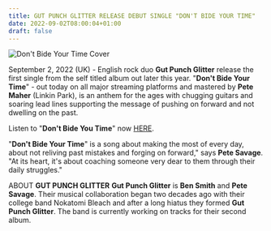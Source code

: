 ```yaml
---
title: GUT PUNCH GLITTER RELEASE DEBUT SINGLE "DON'T BIDE YOUR TIME"
date: 2022-09-02T08:00:04+01:00
draft: false
---
```


![Don't Bide Your Time Cover](../bide-cover.png)

September 2, 2022 (UK) - English rock duo **Gut Punch Glitter** release the first single from the self titled album out later this year. "**Don't Bide Your Time**" - out today on all major streaming platforms and mastered by **Pete Maher** (Linkin Park), is an anthem for the ages with chugging guitars and soaring lead lines supporting the message of pushing on forward and not dwelling on the past.

Listen to "**Don't Bide You Time**" now [HERE](https://distrokid.com/hyperfollow/gutpunchglitter/dont-bide-your-time).

"**Don't Bide Your Time**" is a song about making the most of every day, about not reliving past mistakes and forging on forward," says **Pete Savage**. "At its heart, it's about coaching someone very dear to them through their daily struggles."

ABOUT **GUT PUNCH GLITTER**
**Gut Punch Glitter** is **Ben Smith** and **Pete Savage**. Their musical collaboration began two decades ago with their college band Nokatomi Bleach and after a long hiatus they formed **Gut Punch Glitter**. The band is currently working on tracks for their second album.